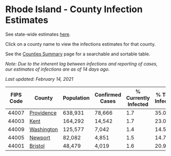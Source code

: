 # Rhode Island - County Infection Estimates

See state-wide estimates [here](/infections/us-ri).

Click on a county name to view the infections estimates for that county.

See the [Counties Summary](/infections/summary-counties) page for a searchable and sortable table.

*Note: Due to the inherent lag between infections and reporting of cases, our estimates of infections are as of 14 days ago.*

*Last updated: February 14, 2021*

|   FIPS Code |                   County |   Population |   Confirmed Cases |   % Currently Infected |   % Total Infected |
|-------------|--------------------------|--------------|-------------------|------------------------|--------------------|
|       44007 | [Providence](providence) |      638,931 |            78,666 |                    1.7 |               35.0 |
|       44003 |             [Kent](kent) |      164,292 |            14,542 |                    1.7 |               23.0 |
|       44009 | [Washington](washington) |      125,577 |             7,042 |                    1.4 |               14.5 |
|       44005 |       [Newport](newport) |       82,082 |             4,851 |                    1.5 |               14.7 |
|       44001 |       [Bristol](bristol) |       48,479 |             4,019 |                    1.6 |               20.9 |